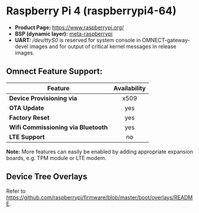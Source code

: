 # Raspberry Pi 4 (raspberrypi4-64)

- **Product Page:** https://www.raspberrypi.org/
- **BSP (dynamic layer):** [meta-raspberrypi](https://github.com/agherzan/meta-raspberrypi.git)
- **UART:** */dev/ttyS0* is reserved for system console in OMNECT-gateway-devel images and for output of critical kernel messages in release images.

## Omnect Feature Support:

| Feature | Availability |
| ------------------------------------ | :-------------: |
| **Device Provisioning via**          | x509            |
| **OTA Update**                       | yes             |
| **Factory Reset**                    | yes             |
| **Wifi Commissioning via Bluetooth** | yes             |
| **LTE Support**                      | no              |

**Note:** More features can easily be enabled by adding appropriate expansion boards, e.g. TPM module or LTE modem.

## Device Tree Overlays

Refer to https://github.com/raspberrypi/firmware/blob/master/boot/overlays/README.
